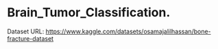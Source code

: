 # Brain_Tumor_Classification.
Dataset URL: https://www.kaggle.com/datasets/osamajalilhassan/bone-fracture-dataset
